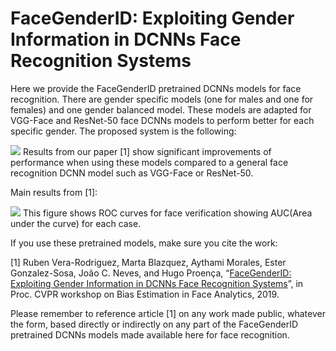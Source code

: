 # FaceGenderID: Exploiting Gender Information in DCNNs Face Recognition Systems

Here we provide the FaceGenderID pretrained DCNNs models for face recognition. There are gender specific models (one for males and one for females) and one gender balanced model. These models are adapted for VGG-Face and ResNet-50 face DCNNs models to perform better for each specific gender. The proposed system is the following: 

![](http://atvs.ii.uam.es/atvs/FaceGenderID_1.png )
Results from our paper [1] show significant improvements of performance when using these models compared to a general face recognition DCNN model such as VGG-Face or ResNet-50.

Main results from [1]:

![](http://atvs.ii.uam.es/atvs/FaceGenderID_2.png )
This figure shows ROC curves for face verification showing AUC(Area under the curve) for each case. 

If you use these pretrained models, make sure you cite the work:

[1] Ruben Vera-Rodriguez, Marta Blazquez, Aythami Morales, Ester Gonzalez-Sosa, João C. Neves, and Hugo Proença, “[FaceGenderID: Exploiting Gender Information in DCNNs Face Recognition Systems](http://openaccess.thecvf.com/content_CVPRW_2019/papers/BEFA/Vera-Rodriguez_FaceGenderID_Exploiting_Gender_Information_in_DCNNs_Face_Recognition_Systems_CVPRW_2019_paper.pdf)”, in Proc. CVPR workshop on Bias Estimation in Face Analytics, 2019.

Please remember to reference article [1] on any work made public, whatever the form, based directly or indirectly on any part of the FaceGenderID pretrained DCNNs models made available here  for face recognition.
